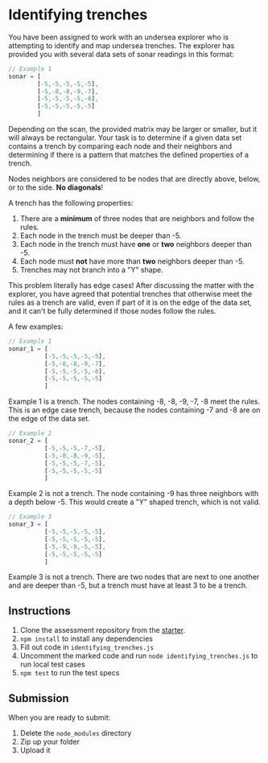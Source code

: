 # Identifying trenches

You have been assigned to work with an undersea explorer who is attempting to
identify and map undersea trenches.  The explorer has provided you with several
data sets of sonar readings in this format:

```js
// Example 1
sonar = [
        [-5,-5,-5,-5,-5],
        [-5,-8,-8,-9,-7],
        [-5,-5,-5,-5,-8],
        [-5,-5,-5,-5,-5]
        ]
```

Depending on the scan, the provided matrix may be larger or smaller, but it will
always be rectangular.  Your task is to determine if a given data set contains a
trench by comparing each node and their neighbors and determining if there is a
pattern that matches the defined properties of a trench.

Nodes neighbors are considered to be nodes that are directly above, below, or to
the side.  **No diagonals**!

A trench has the following properties:

1. There are a **minimum** of three nodes that are neighbors and follow the
   rules.
1. Each node in the trench must be deeper than -5.
1. Each node in the trench must have **one** or **two** neighbors deeper than
   -5.
1. Each node must **not** have more than **two** neighbors deeper than -5.
1. Trenches may not branch into a "Y" shape.

This problem literally has edge cases!  After discussing the matter with the
explorer, you have agreed that potential trenches that otherwise meet the rules
as a trench are valid, even if part of it is on the edge of the data set, and it
can't be fully determined if those nodes follow the rules.

A few examples:

```js
// Example 1
sonar_1 = [
          [-5,-5,-5,-5,-5],
          [-5,-8,-8,-9,-7],
          [-5,-5,-5,-5,-8],
          [-5,-5,-5,-5,-5]
          ]
```

Example 1 is a trench.  The nodes containing -8, -8, -9, -7, -8 meet the rules.
This is an edge case trench, because the nodes containing -7 and -8 are on the
edge of the data set.

```js
// Example 2
sonar_2 = [
          [-5,-5,-5,-7,-5],
          [-5,-8,-8,-9,-5],
          [-5,-5,-5,-7,-5],
          [-5,-5,-5,-5,-5]
          ]
```

Example 2 is not a trench.  The node containing -9 has three neighbors with a
depth below -5. This would create a "Y" shaped trench, which is not valid.


```js
// Example 3
sonar_3 = [
          [-5,-5,-5,-5,-5],
          [-5,-5,-5,-5,-5],
          [-5,-9,-9,-5,-5],
          [-5,-5,-5,-5,-5]
          ]
```

Example 3 is not a trench.  There are two nodes that are next to one another and
are deeper than -5, but a trench must have at least 3 to be a trench.

## Instructions

1. Clone the assessment repository from the [starter].
2. `npm install` to install any dependencies
3. Fill out code in `identifying_trenches.js`
4. Uncomment the marked code and run `node identifying_trenches.js` to run local
   test cases
5. `npm test` to run the test specs

## Submission

When you are ready to submit:

1. Delete the `node_modules` directory
2. Zip up your folder
3. Upload it

[starter]: https://github.com/appacademy/assessment-for-week-06-v2-practice-graphs-identifying-trenches